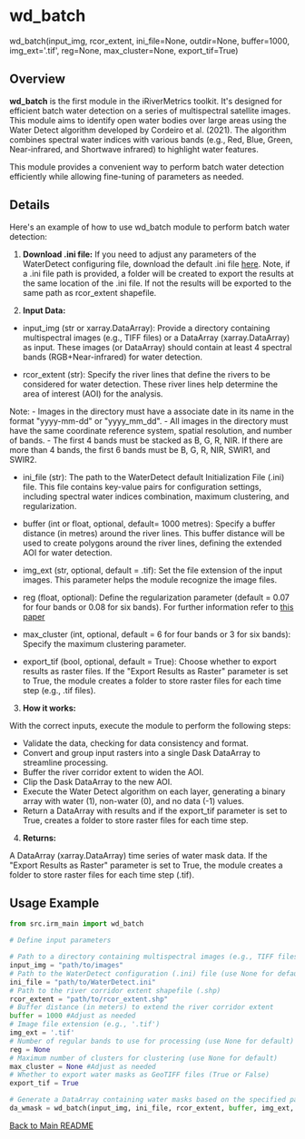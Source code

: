 # wd_batch

wd_batch(input_img, rcor_extent, ini_file=None, outdir=None, buffer=1000, img_ext='.tif', reg=None, max_cluster=None, export_tif=True)

## Overview

 **wd_batch** is the first module in the iRiverMetrics toolkit. It's designed for efficient batch water detection on a series of multispectral satellite images. This module aims to identify open water bodies over large areas using the Water Detect algorithm developed by Cordeiro et al. (2021). The algorithm combines spectral water indices with various bands (e.g., Red, Blue, Green, Near-infrared, and Shortwave infrared) to highlight water features.
 
 This module provides a convenient way to perform batch water detection efficiently while allowing fine-tuning of parameters as needed.

## Details

Here's an example of how to use wd_batch module to perform batch water detection:

1. **Download .ini file:** If you need to adjust any parameters of the WaterDetect configuring file, download the default .ini file [here](docs/WaterDetect.ini). Note, if a .ini file path is provided, a folder will be created to export the results at the same location of the .ini file. If not the results will be exported to the same path as rcor_extent shapefile. 

2. **Input Data:**

- input_img (str or xarray.DataArray): Provide a directory containing multispectral images (e.g., TIFF files) or a DataArray (xarray.DataArray) as input. These images (or DataArray) should contain at least 4 spectral bands (RGB+Near-infrared) for water detection.

- rcor_extent (str): Specify the river lines that define the rivers to be considered for water detection. These river lines help determine the area of interest (AOI) for the analysis.

Note:
    - Images in the directory must have a associate date in its name in the format "yyyy-mm-dd" or "yyyy_mm_dd".
    - All images in the directory must have the same coordinate reference system, spatial resolution, and number of bands.
    - The first 4 bands must be stacked as B, G, R, NIR. If there are more than 4 bands, the first 6 bands must be B, G, R, NIR, SWIR1, and SWIR2.

- ini_file (str): The path to the WaterDetect default Initialization File (.ini) file. This file contains key-value pairs for configuration settings, including spectral water indices combination, maximum clustering, and regularization.

- buffer (int or float, optional, default= 1000 metres): Specify a buffer distance (in metres) around the river lines. This buffer distance will be used to create polygons around the river lines, defining the extended AOI for water detection.

- img_ext (str, optional, default = .tif): Set the file extension of the input images. This parameter helps the module recognize the image files.

- reg (float, optional): Define the regularization parameter (default = 0.07 for four bands or 0.08 for six bands). For further information refer to [this paper](https://doi.org/10.1080/15481603.2023.2168676)

- max_cluster (int, optional, default = 6 for four bands or 3 for six bands): Specify the maximum clustering parameter. 

- export_tif (bool, optional, default = True): Choose whether to export results as raster files.
If the "Export Results as Raster" parameter is set to True, the module creates a folder to store raster files for each time step (e.g., .tif files).

3. **How it works:**

With the correct inputs, execute the module to perform the following steps:
- Validate the data, checking for data consistency and format.
- Convert and group input rasters into a single Dask DataArray to streamline processing.
- Buffer the river corridor extent to widen the AOI.
- Clip the Dask DataArray to the new AOI.
- Execute the Water Detect algorithm on each layer, generating a binary array with water (1), non-water (0), and no data (-1) values.
- Return a DataArray with results and if the export_tif parameter is set to True, creates a folder to store raster files for each time step.

4. **Returns:**

A DataArray (xarray.DataArray) time series of water mask data. If the "Export Results as Raster" parameter is set to True, the module creates a folder to store raster files for each time step (.tif).

## Usage Example
```python
from src.irm_main import wd_batch

# Define input parameters

# Path to a directory containing multispectral images (e.g., TIFF files)
input_img = "path/to/images"
# Path to the WaterDetect configuration (.ini) file (use None for default parameters)
ini_file = "path/to/WaterDetect.ini"
# Path to the river corridor extent shapefile (.shp)
rcor_extent = "path/to/rcor_extent.shp"
# Buffer distance (in meters) to extend the river corridor extent
buffer = 1000 #Adjust as needed
# Image file extension (e.g., '.tif')
img_ext = '.tif'
# Number of regular bands to use for processing (use None for default)
reg = None
# Maximum number of clusters for clustering (use None for default)
max_cluster = None #Adjust as needed
# Whether to export water masks as GeoTIFF files (True or False)
export_tif = True

# Generate a DataArray containing water masks based on the specified parameters
da_wmask = wd_batch(input_img, ini_file, rcor_extent, buffer, img_ext, reg, max_cluster, export_tif)
```

[Back to Main README](README.md)